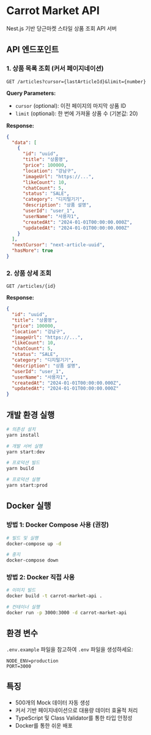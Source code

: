 # Carrot Market API

Nest.js 기반 당근마켓 스타일 상품 조회 API 서버

## API 엔드포인트

### 1. 상품 목록 조회 (커서 페이지네이션)
```
GET /articles?cursor={lastArticleId}&limit={number}
```

**Query Parameters:**
- `cursor` (optional): 이전 페이지의 마지막 상품 ID
- `limit` (optional): 한 번에 가져올 상품 수 (기본값: 20)

**Response:**
```json
{
  "data": [
    {
      "id": "uuid",
      "title": "상품명",
      "price": 100000,
      "location": "강남구",
      "imageUrl": "https://...",
      "likeCount": 10,
      "chatCount": 5,
      "status": "SALE",
      "category": "디지털기기",
      "description": "상품 설명",
      "userId": "user_1",
      "userName": "사용자1",
      "createdAt": "2024-01-01T00:00:00.000Z",
      "updatedAt": "2024-01-01T00:00:00.000Z"
    }
  ],
  "nextCursor": "next-article-uuid",
  "hasMore": true
}
```

### 2. 상품 상세 조회
```
GET /articles/{id}
```

**Response:**
```json
{
  "id": "uuid",
  "title": "상품명",
  "price": 100000,
  "location": "강남구",
  "imageUrl": "https://...",
  "likeCount": 10,
  "chatCount": 5,
  "status": "SALE",
  "category": "디지털기기",
  "description": "상품 설명",
  "userId": "user_1",
  "userName": "사용자1",
  "createdAt": "2024-01-01T00:00:00.000Z",
  "updatedAt": "2024-01-01T00:00:00.000Z"
}
```

## 개발 환경 실행

```bash
# 의존성 설치
yarn install

# 개발 서버 실행
yarn start:dev

# 프로덕션 빌드
yarn build

# 프로덕션 실행
yarn start:prod
```

## Docker 실행

### 방법 1: Docker Compose 사용 (권장)
```bash
# 빌드 및 실행
docker-compose up -d

# 중지
docker-compose down
```

### 방법 2: Docker 직접 사용
```bash
# 이미지 빌드
docker build -t carrot-market-api .

# 컨테이너 실행
docker run -p 3000:3000 -d carrot-market-api
```

## 환경 변수

`.env.example` 파일을 참고하여 `.env` 파일을 생성하세요:
```
NODE_ENV=production
PORT=3000
```

## 특징

- 500개의 Mock 데이터 자동 생성
- 커서 기반 페이지네이션으로 대용량 데이터 효율적 처리
- TypeScript 및 Class Validator를 통한 타입 안정성
- Docker를 통한 쉬운 배포